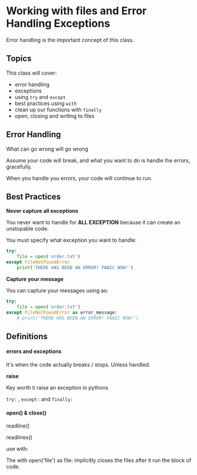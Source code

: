 # Working with files and Error Handling Exceptions

Error handling is the important concept of this class.

## Topics
This class will cover:
- error handling
- exceptions
- using `try` and `except`
- best practices using `with`
- clean up our functions with `finally`
- open, closing and writing to files

## Error Handling
What can go wrong will go wrong

Assume your code will break, and what you want to do is handle the errors, gracefully.

When you handle you errors, your code will continue to run.


## Best Practices

**Never capture all exceptions**

You never want to handle for **ALL EXCEPTION** because it can create an unstopable code.

You must specify what exception you want to handle:

```python
try:
    file = open('order.txt')
except FileNotFoundError
    print('THERE HAS BEEN AN ERROR! PANIC NOW!')
```
**Capture your message**

You can capture your messages using as:

```python
try:
    file = open('order.txt')
except FileNotFoundError as error_message:
    # print('THERE HAS BEEN AN ERROR! PANIC NOW!')
```

## Definitions

#### errors and exceptions

It's when the code actually breaks / stops. Unless handled.

**raise**

Key worth ti raise an exception in pythons

`try:` , `except:` and `finally:`

#### open() & close()

readline()

readlines()

use with:

The with open('file') as file: implicitly closes the files after it run the block of code.